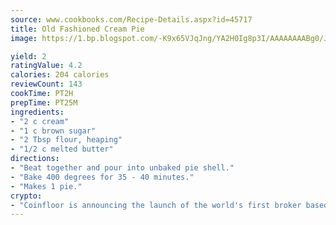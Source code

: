 ```yaml
---
source: www.cookbooks.com/Recipe-Details.aspx?id=45717
title: Old Fashioned Cream Pie
image: https://1.bp.blogspot.com/-K9x65VJqJng/YA2H0Ig8p3I/AAAAAAAABg0/JRKr7ZzesxofwlGw6YudXad_aQn9BD52QCLcBGAsYHQ/s299/2.png

yield: 2
ratingValue: 4.2
calories: 204 calories
reviewCount: 143
cookTime: PT2H
prepTime: PT25M
ingredients:
- "2 c cream"
- "1 c brown sugar"
- "2 Tbsp flour, heaping"
- "1/2 c melted butter"
directions:
- "Beat together and pour into unbaked pie shell."
- "Bake 400 degrees for 35 - 40 minutes."
- "Makes 1 pie."
crypto:
- "Coinfloor is announcing the launch of the world's first broker based bitcoin marketplace."
---
```

